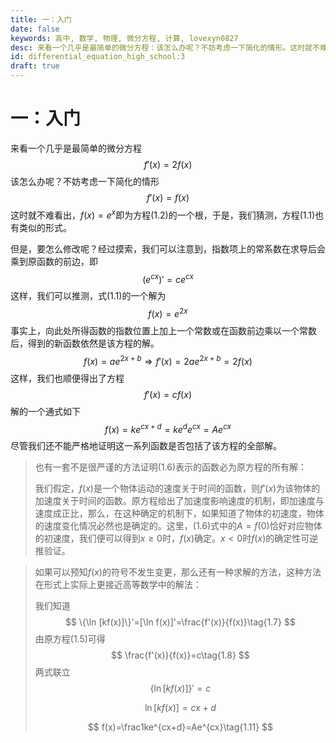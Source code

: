 ```yaml
---
title: 一：入门
date: false
keywords: 高中, 数学, 物理, 微分方程, 计算, lovexyn0827
desc: 来看一个几乎是最简单的微分方程：该怎么办呢？不妨考虑一下简化的情形。这时就不难看出，$f(x)=e^x$即为方程(1.2)的一个根，于是，我们猜测，方程(1.1)也有类似的形式。
id: differential_equation_high_school:3
draft: true
---
```


# 一：入门

来看一个几乎是最简单的微分方程
$$
f'(x)=2f(x)\tag{1.1}
$$
该怎么办呢？不妨考虑一下简化的情形
$$
f'(x)=f(x)\tag{1.2}
$$
这时就不难看出，$f(x)=e^x$即为方程(1.2)的一个根，于是，我们猜测，方程(1.1)也有类似的形式。

但是，要怎么修改呢？经过摸索，我们可以注意到，指数项上的常系数在求导后会乘到原函数的前边，即
$$
(e^{cx})'=ce^{cx}\tag{1.3}
$$
这样，我们可以推测，式(1.1)的一个解为
$$
f(x)=e^{2x}
$$
事实上，向此处所得函数的指数位置上加上一个常数或在函数前边乘以一个常数后，得到的新函数依然是该方程的解。
$$
f(x)=ae^{2x+b}\Rightarrow f'(x)=2ae^{2x+b}=2f(x)\tag{1.4}
$$
这样，我们也顺便得出了方程
$$
f'(x)=cf(x)\tag{1.5}
$$
解的一个通式如下
$$
f(x)=ke^{cx+d}=ke^de^{cx}=Ae^{cx}\tag{1.6}
$$
尽管我们还不能严格地证明这一系列函数是否包括了该方程的全部解。

> 也有一套不是很严谨的方法证明(1.6)表示的函数必为原方程的所有解：
>
> 我们假定，$f(x)$是一个物体运动的速度关于时间的函数，则$f'(x)$为该物体的加速度关于时间的函数。原方程给出了加速度影响速度的机制，即加速度与速度成正比，那么，在这种确定的机制下，如果知道了物体的初速度，物体的速度变化情况必然也是确定的。这里，(1.6)式中的$A=f(0)$恰好对应物体的初速度，我们便可以得到$x\ge0$时，$f(x)$确定。$x<0$时$f(x)$的确定性可逆推验证。

> 如果可以预知$f(x)$的符号不发生变更，那么还有一种求解的方法，这种方法在形式上实际上更接近高等数学中的解法：
>
> 我们知道
> $$
> \{\ln [kf(x)]\}'=[\ln f(x)]'=\frac{f'(x)}{f(x)}\tag{1.7}
> $$
> 由原方程(1.5)可得
> $$
> \frac{f'(x)}{f(x)}=c\tag{1.8}
> $$
> 两式联立
> $$
> \{\ln[kf(x)]\}'=c\tag{1.9}
> $$
>
> $$
> \ln[kf(x)]=cx+d\tag{1.10}
> $$
>
> $$
> f(x)=\frac1ke^{cx+d}=Ae^{cx}\tag{1.11}
> $$